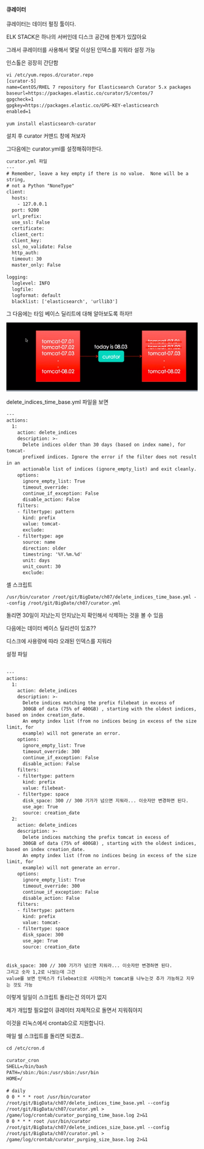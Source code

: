 #### 큐레이터

큐레이터는 데이터 펄징 툴이다. 

ELK STACK은 하나의 서버인데 디스크 공간에 한계가 있잖아요

그래서 큐레이터를 사용해서 몇달 이상된 인덱스를 지워라 설정 가능

인스톨은 굉장히 간단함

```
vi /etc/yum.repos.d/curator.repo
[curator-5]
name=CentOS/RHEL 7 repository for Elasticsearch Curator 5.x packages
baseurl=https://packages.elastic.co/curator/5/centos/7
gpgcheck=1
gpgkey=https://packages.elastic.co/GPG-KEY-elasticsearch
enabled=1

yum install elasticsearch-curator
```



설치 후 curator 커맨드 창에 쳐보자

그다음에는 curator.yml를 설정해줘야한다.

```
curator.yml 파일
---
# Remember, leave a key empty if there is no value.  None will be a string,
# not a Python "NoneType"
client:
  hosts:
    - 127.0.0.1
  port: 9200
  url_prefix:
  use_ssl: False
  certificate:
  client_cert:
  client_key:
  ssl_no_validate: False
  http_auth:
  timeout: 30
  master_only: False

logging:
  loglevel: INFO
  logfile:
  logformat: default
  blacklist: ['elasticsearch', 'urllib3']

```



그 다음에는 타임 베이스 딜리트에 대해 알아보도록 하자!!

![image-20200112160852838](\Server\DataScience\image\image-20200112160852838.png)



delete_indices_time_base.yml 파일을 보면

```
---
actions:
  1:
    action: delete_indices
    description: >-
      Delete indices older than 30 days (based on index name), for tomcat-
      prefixed indices. Ignore the error if the filter does not result in an
      actionable list of indices (ignore_empty_list) and exit cleanly.
    options:
      ignore_empty_list: True
      timeout_override:
      continue_if_exception: False
      disable_action: False
    filters:
    - filtertype: pattern
      kind: prefix
      value: tomcat-
      exclude:
    - filtertype: age
      source: name
      direction: older
      timestring: '%Y.%m.%d'
      unit: days
      unit_count: 30
      exclude:

```



셸 스크립트

```
/usr/bin/curator /root/git/BigDate/ch07/delete_indices_time_base.yml --config /root/git/BigDate/ch07/curator.yml
```

돌리면 30일이 지났는지 안지났는지 확인해서 삭제하는 것을 볼 수 있음



다음에는 데이터 베이스 딜리션이 있죠??

디스크에 사용량에 따라 오래된 인덱스를 지워라

설정 파일

```

---
actions:
  1:
    action: delete_indices
    description: >-
      Delete indices matching the prefix filebeat in excess of
      300GB of data (75% of 400GB) , starting with the oldest indices, based on index creation_date.
      An empty index list (from no indices being in excess of the size limit, for
      example) will not generate an error.
    options:
      ignore_empty_list: True
      timeout_override: 300
      continue_if_exception: False
      disable_action: False
    filters:
    - filtertype: pattern
      kind: prefix
      value: filebeat-
    - filtertype: space
      disk_space: 300 // 300 기가가 넘으면 지워라... 이숫자만 변경하면 된다.
      use_age: True
      source: creation_date
  2:
    action: delete_indices
    description: >-
      Delete indices matching the prefix tomcat in excess of
      300GB of data (75% of 400GB) , starting with the oldest indices, based on index creation_date.
      An empty index list (from no indices being in excess of the size limit, for
      example) will not generate an error.
    options:
      ignore_empty_list: True
      timeout_override: 300
      continue_if_exception: False
      disable_action: False
    filters:
    - filtertype: pattern
      kind: prefix
      value: tomcat-
    - filtertype: space
      disk_space: 300
      use_age: True
      source: creation_date


disk_space: 300 // 300 기가가 넘으면 지워라... 이숫자만 변경하면 된다.
그리고 숫자 1,2로 나눴는데 그건
value를 보면 인덱스가 filebeat으로 시각하는거 tomcat을 나누는것 추가 가능하고 지우는 것도 가능
```

이렇게 일일이 스크립트 돌리는건 의미가 없지

제가 개입할 필요없이 큐레이터 자체적으로 돌면서 지워줘야지

이것을 리눅스에서 crontab으로 지원합니다.

매일 쉘 스크립트를 돌리면 되겠죠..



```
cd /etc/cron.d

curator_cron
SHELL=/bin/bash
PATH=/sbin:/bin:/usr/sbin:/usr/bin
HOME=/

# daily
0 0 * * * root /usr/bin/curator /root/git/BigData/ch07/delete_indices_time_base.yml --config /root/git/BigData/ch07/curator.yml > /game/log/crontab/curator_purging_time_base.log 2>&1
0 0 * * * root /usr/bin/curator /root/git/BigData/ch07/delete_indices_size_base.yml --config /root/git/BigData/ch07/curator.yml > /game/log/crontab/curator_purging_size_base.log 2>&1
```



